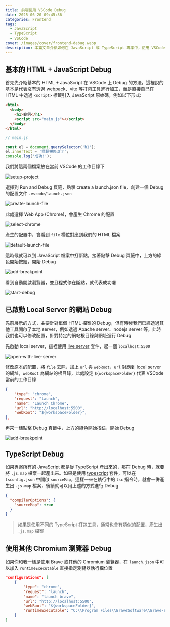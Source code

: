 ```yaml
---
title: 前端使用 VSCode Debug
date: 2025-06-20 09:45:36
categories: Frontend
tags:
  - JavaScript
  - TypeScript
  - VSCode
cover: /images/cover/frontend-debug.webp
description: 本篇文章介紹如何在 JavaScript 或 TypeScript 專案中，使用 VSCode 進行前端 Debug 除錯。透過這些設定與方法，能有效提升開發效率，讓你在 VSCode 中更快速地定位錯誤與問題。
---
```


## 基本的 HTML + JavaScript Debug

首先先介紹基本的 HTML + JavaScript 在 VSCode 上 Debug 的方法，這裡說的基本是代表沒有透過 webpack、vite 等打包工具進行加工，而是直接自己在 HTML 中透過 `<script>` 標籤引入 JavaScript 原始碼，例如以下形式:

```HTML
<html>
  <body>
    <h1>範例</h1>
    <script src="main.js"></script>
  </body>
</html>
```

```JavaScript
// main.js

const el = document.querySelector('h1');
el.innerText = '標題被修改了';
console.log('成功!');
```

我們將這兩個檔案放在當前 VSCode 的工作目錄下

![setup-project](/images/posts/debug-frontend-code-by-vscode/setup-project.png)

選擇到 Run and Debug 頁籤，點擊 create a launch.json file，創建一個 Debug 的配置文件 `.vscode/launch.json`

![create-launch-file](/images/posts/debug-frontend-code-by-vscode/create-launch-file.png)

此處選擇 Web App (Chrome)，會產生 Chrome 的配置

![select-chrome](/images/posts/debug-frontend-code-by-vscode/select-chrome.png)

產生的配置中，會看到 `file` 欄位對應到我們的 HTML 檔案

![default-launch-file](/images/posts/debug-frontend-code-by-vscode/default-launch-file.png)

這時候就可以到 JavaScript 檔案中打斷點，接著點擊 Debug 頁籤中，上方的綠色開始按鈕，開始 Debug

![add-breakpoint](/images/posts/debug-frontend-code-by-vscode/add-breakpoint.png)

看到自動開啟瀏覽器，並且程式停在斷點，就代表成功囉

![start-debug](/images/posts/debug-frontend-code-by-vscode/start-debug.png)

## 已啟動 Local Server 的網站 Debug

先前展示的方式，主要針對單個 HTML 檔案的 Debug，但有時候我們已經透過其他工具開啟了本地 server，例如透過 Apache server、nodejs server 等，此時我們也可以修改配置，針對特定的網站根目錄與網址進行 Debug

先啟動 local server，這裡使用 [live server](https://marketplace.visualstudio.com/items?itemName=ritwickdey.LiveServer) 套件，起一個 `localhost:5500`

![open-with-live-server](/images/posts/debug-frontend-code-by-vscode/open-with-live-server.png)

修改原本的配置，將 `file` 去除，加上 `url` 與 `webRoot`，`url` 對應到 local server 的網址，`webRoot` 為網站的根目錄，此處設定 `${workspaceFolder}` 代表 VSCode 當前的工作目錄

```JSON
{
    "type": "chrome",
    "request": "launch",
    "name": "Launch Chrome",
    "url": "http://localhost:5500",
    "webRoot": "${workspaceFolder}",
},
```

再來一樣點擊 Debug 頁籤中，上方的綠色開始按鈕，開始 Debug

![add-breakpoint](/images/posts/debug-frontend-code-by-vscode/add-breakpoint.png)

## TypeScript Debug

如果專案所有的 JavaScript 都是從 TypeScript 產出來的，那在 Debug 時，就要將 `.js.map` 檔案一起產出來。如果是使用 [typescript](https://www.npmjs.com/package/typescript) 套件，可以在 `tsconfig.json` 中開啟 `sourceMap`，這樣一來在執行中的 `tsc` 指令時，就會一併產生出 `.js.map` 檔案，後續就可以用上述的方式進行 Debug

```JSON
{
  "compilerOptions": {
    "sourceMap": true
  }
}
```

> 如果是使用不同的 TypeScript 打包工具，通常也會有類似的配置，產生出 `.js.map` 檔案

## 使用其他 Chromium 瀏覽器 Debug

如果你和我一樣是使用 Brave 或其他的 Chromium 瀏覽器，在 `launch.json` 中可以加入 `runtimeExecutable` 直接指定瀏覽器執行檔位置

```JSON
"configurations": [
    {
        "type": "chrome",
        "request": "launch",
        "name": "launch brave",
        "url": "http://localhost:5500",
        "webRoot": "${workspaceFolder}",
        "runtimeExecutable": "C:\\Program Files\\BraveSoftware\\Brave-Browser\\Application\\brave.exe"
    }
]
```
